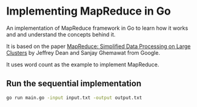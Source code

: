 # Implementing MapReduce in Go

An implementation of MapReduce framework in Go to learn how it works and
and understand the concepts behind it.

It is based on the paper
[MapReduce: Simplified Data Processing on Large Clusters](https://static.googleusercontent.com/media/research.google.com/en//archive/mapreduce-osdi04.pdf)
by Jeffrey Dean and Sanjay Ghemawat from Google.

It uses word count as the example to implement MapReduce.

## Run the sequential implementation

```bash
go run main.go -input input.txt -output output.txt
```
